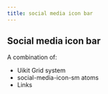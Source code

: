 ```yaml
---
title: social media icon bar
---
```


## Social media icon bar  
A combination of:  
- Uikit Grid system
- social-media-icon-sm atoms
- Links